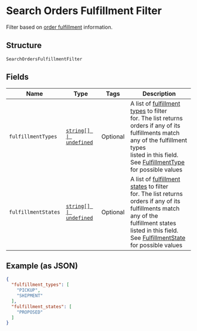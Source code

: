 
# Search Orders Fulfillment Filter

Filter based on [order fulfillment](../../doc/models/fulfillment.md) information.

## Structure

`SearchOrdersFulfillmentFilter`

## Fields

| Name | Type | Tags | Description |
|  --- | --- | --- | --- |
| `fulfillmentTypes` | [`string[] \| undefined`](../../doc/models/fulfillment-type.md) | Optional | A list of [fulfillment types](entity:FulfillmentType) to filter<br>for. The list returns orders if any of its fulfillments match any of the fulfillment types<br>listed in this field.<br>See [FulfillmentType](#type-fulfillmenttype) for possible values |
| `fulfillmentStates` | [`string[] \| undefined`](../../doc/models/fulfillment-state.md) | Optional | A list of [fulfillment states](entity:FulfillmentState) to filter<br>for. The list returns orders if any of its fulfillments match any of the<br>fulfillment states listed in this field.<br>See [FulfillmentState](#type-fulfillmentstate) for possible values |

## Example (as JSON)

```json
{
  "fulfillment_types": [
    "PICKUP",
    "SHIPMENT"
  ],
  "fulfillment_states": [
    "PROPOSED"
  ]
}
```

